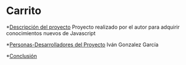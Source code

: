 # Carrito


*[Descripción del proyecto](#descripción-del-proyecto)
  Proyecto realizado por el autor para adquirir conocimientos nuevos de Javascript


*[Personas-Desarrolladores del Proyecto](#personas-desarrolladores)
  Iván Gonzalez García


*[Conclusión](#conclusión)
